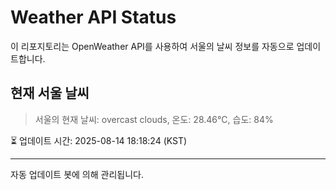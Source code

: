 
# Weather API Status

이 리포지토리는 OpenWeather API를 사용하여 서울의 날씨 정보를 자동으로 업데이트합니다.

## 현재 서울 날씨
> 서울의 현재 날씨: overcast clouds, 온도: 28.46°C, 습도: 84%

⏳ 업데이트 시간: 2025-08-14 18:18:24 (KST)

---
자동 업데이트 봇에 의해 관리됩니다.
